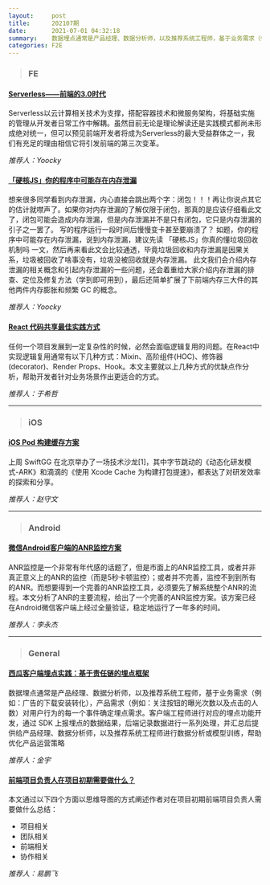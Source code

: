 ```yaml
---
layout:     post
title:      202107期
date:       2021-07-01 04:32:18
summary:    数据埋点通常是产品经理、数据分析师，以及推荐系统工程师，基于业务需求（例如：广告的下载安装转化），产品需求（例如：关注按钮的曝光次数以及点击的人数）对用户行为的每一个事件确定埋点需求。客户端工程师进行对应的埋点功能开发，通过 SDK 上报埋点的数据结果，后端记录数据进行一系列处理，并汇总后提供给产品经理、数据分析师，以及推荐系统工程师进行数据分析或模型训练，帮助优化产品运营策略。
categories: F2E
---
```



> ### FE

#### [Serverless——前端的3.0时代](https://zhuanlan.zhihu.com/p/84054729)

Serverless以云计算相关技术为支撑，搭配容器技术和微服务架构，将基础实施的管理从开发者日常工作中解耦。虽然目前无论是理论解读还是实践模式都尚未形成绝对统一，但可以预见前端开发者将成为Serverless的最大受益群体之一，我们有充足的理由相信它将引发前端的第三次变革。

*推荐人：Yoocky*

#### [「硬核JS」你的程序中可能存在内存泄漏](https://juejin.cn/post/6984188410659340324)

想来很多同学看到内存泄漏，内心直接会跳出两个字：闭包！！！再让你说点其它的估计就噤声了。如果你对内存泄漏的了解仅限于闭包，那真的是应该仔细看此文了，闭包可能会造成内存泄漏，但是内存泄漏并不是只有闭包，它只是内存泄漏的引子之一罢了。
写的程序运行一段时间后慢慢变卡甚至要崩溃了？
如题，你的程序中可能存在内存泄漏，说到内存泄漏，建议先读 「硬核JS」你真的懂垃圾回收机制吗 一文，然后再来看此文会比较通透，毕竟垃圾回收和内存泄漏是因果关系，垃圾被回收了啥事没有，垃圾没被回收就是内存泄漏。
此文我们会介绍内存泄漏的相关概念和引起内存泄漏的一些问题，还会着重给大家介绍内存泄漏的排查、定位及修复方法（学到即可用到），最后还简单扩展了下前端内存三大件的其他两件内存膨胀和频繁 GC 的概念。

*推荐人：Yoocky*

#### [React 代码共享最佳实践方式](https://mp.weixin.qq.com/s/JRhO_8lW0jJSo6dYab8HCQ)

任何一个项目发展到一定复杂性的时候，必然会面临逻辑复用的问题。在React中实现逻辑复用通常有以下几种方式：Mixin、高阶组件(HOC)、修饰器(decorator)、Render Props、Hook。本文主要就以上几种方式的优缺点作分析，帮助开发者针对业务场景作出更适合的方式。


*推荐人：于希哲*

---

> ### iOS

#### [iOS Pod 构建缓存方案](https://mp.weixin.qq.com/s/l7oCxw3B8z6uAOlfJVjgDw)

上周 SwiftGG 在北京举办了一场技术沙龙[1]，其中字节跳动的《动态化研发模式-ARK》和滴滴的《使用 Xcode Cache 为构建打包提速》，都表达了对研发效率的探索和分享。


*推荐人：赵守文*

---

> ### Android


#### [微信Android客户端的ANR监控方案](https://mp.weixin.qq.com/s/fWoXprt2TFL1tTapt7esYg)

ANR监控是一个非常有年代感的话题了，但是市面上的ANR监控工具，或者并非真正意义上的ANR的监控（而是5秒卡顿监控）；或者并不完善，监控不到到所有的ANR。而想要得到一个完善的ANR监控工具，必须要先了解系统整个ANR的流程。本文分析了ANR的主要流程，给出了一个完善的ANR监控方案。该方案已经在Android微信客户端上经过全量验证，稳定地运行了一年多的时间。


*推荐人：李永杰*

---

> ### General

#### [西瓜客户端埋点实践：基于责任链的埋点框架](https://mp.weixin.qq.com/s/iMn--4FNugtH26G90N1MaQ)

数据埋点通常是产品经理、数据分析师，以及推荐系统工程师，基于业务需求（例如：广告的下载安装转化），产品需求（例如：关注按钮的曝光次数以及点击的人数）对用户行为的每一个事件确定埋点需求。客户端工程师进行对应的埋点功能开发，通过 SDK 上报埋点的数据结果，后端记录数据进行一系列处理，并汇总后提供给产品经理、数据分析师，以及推荐系统工程师进行数据分析或模型训练，帮助优化产品运营策略


*推荐人：金宇*

#### [前端项目负责人在项目初期需要做什么？](https://mp.weixin.qq.com/s/wb63vqSG_x71waNfTiNvKw)

本文通过以下四个方面以思维导图的方式阐述作者对在项目初期前端项目负责人需要做什么总结：

* 项目相关
* 团队相关
* 前端相关
* 协作相关

*推荐人：易鹏飞*